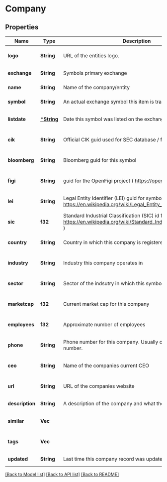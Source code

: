 # Company

## Properties
Name | Type | Description | Notes
------------ | ------------- | ------------- | -------------
**logo** | **String** | URL of the entities logo. | [optional] [default to null]
**exchange** | **String** | Symbols primary exchange | [default to null]
**name** | **String** | Name of the company/entity | [default to null]
**symbol** | **String** | An actual exchange symbol this item is traded under. | [default to null]
**listdate** | [***String**](string.md) | Date this symbol was listed on the exchange. | [optional] [default to null]
**cik** | **String** | Official CIK guid used for SEC database / filings. | [optional] [default to null]
**bloomberg** | **String** | Bloomberg guid for this symbol | [optional] [default to null]
**figi** | **String** | guid for the OpenFigi project ( https://openfigi.com/ ) | [optional] [default to null]
**lei** | **String** | Legal Entity Identifier (LEI) guid for symbol ( https://en.wikipedia.org/wiki/Legal_Entity_Identifier ) | [optional] [default to null]
**sic** | **f32** | Standard Industrial Classification (SIC) id for symbol ( https://en.wikipedia.org/wiki/Standard_Industrial_Classification ) | [optional] [default to null]
**country** | **String** | Country in which this company is registered | [optional] [default to null]
**industry** | **String** | Industry this company operates in | [optional] [default to null]
**sector** | **String** | Sector of the indsutry in which this symbol operates in | [optional] [default to null]
**marketcap** | **f32** | Current market cap for this company | [optional] [default to null]
**employees** | **f32** | Approximate number of employees | [optional] [default to null]
**phone** | **String** | Phone number for this company. Usually corporate contact number. | [optional] [default to null]
**ceo** | **String** | Name of the companies current CEO | [optional] [default to null]
**url** | **String** | URL of the companies website | [optional] [default to null]
**description** | **String** | A description of the company and what they do/offer | [default to null]
**similar** | **Vec<String>** |  | [optional] [default to null]
**tags** | **Vec<String>** |  | [optional] [default to null]
**updated** | **String** | Last time this company record was updated. | [default to null]

[[Back to Model list]](../README.md#documentation-for-models) [[Back to API list]](../README.md#documentation-for-api-endpoints) [[Back to README]](../README.md)

